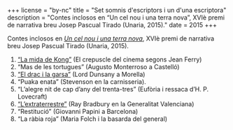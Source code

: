 +++
license = "by-nc"
title = "Set somnis d'escriptors i un d'una escriptora"
description = "Contes inclosos en “Un cel nou i una terra nova”, XVIè premi de narrativa breu Josep Pascual Tirado (Unaria, 2015)."
date = 2015
+++

Contes inclosos en [*Un cel nou i una terra nova*](/llibres/uncelnouiunaterranova/), XVIè premi de narrativa breu Josep Pascual Tirado (Unaria, 2015).

1. [“La mida de Kong”](lamidadekong) (El crepuscle del cinema segons Jean Ferry)
2. “Mas de les tortugues” (Augusto Monterroso a Castelló)
3. [“El drac i la garsa”](dunsanymorella) (Lord Dunsany a Morella)
4. “Puaka enata” (Stevenson en la carnisseria).
5. “L’alegre nit de cap d’any del trenta-tres” (Eufòria i ressaca d’H. P. Lovecraft)
6. [“L’extraterrestre”](extraterrestre) (Ray Bradbury en la Generalitat Valenciana)
7. “Restitució” (Giovanni Papini a Barcelona)
8. “La ràbia roja” (Maria Folch i la basarda del general)








